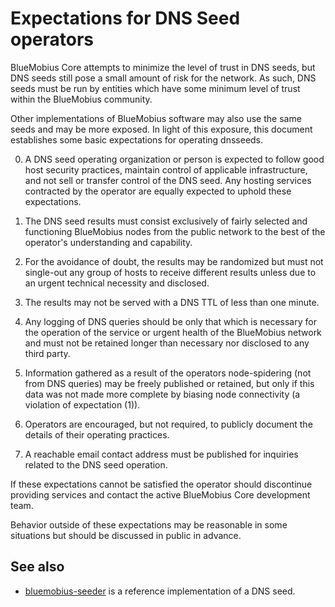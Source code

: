 Expectations for DNS Seed operators
====================================

BlueMobius Core attempts to minimize the level of trust in DNS seeds,
but DNS seeds still pose a small amount of risk for the network.
As such, DNS seeds must be run by entities which have some minimum
level of trust within the BlueMobius community.

Other implementations of BlueMobius software may also use the same
seeds and may be more exposed. In light of this exposure, this
document establishes some basic expectations for operating dnsseeds.

0. A DNS seed operating organization or person is expected to follow good
host security practices, maintain control of applicable infrastructure,
and not sell or transfer control of the DNS seed. Any hosting services
contracted by the operator are equally expected to uphold these expectations.

1. The DNS seed results must consist exclusively of fairly selected and
functioning BlueMobius nodes from the public network to the best of the
operator's understanding and capability.

2. For the avoidance of doubt, the results may be randomized but must not
single-out any group of hosts to receive different results unless due to an
urgent technical necessity and disclosed.

3. The results may not be served with a DNS TTL of less than one minute.

4. Any logging of DNS queries should be only that which is necessary
for the operation of the service or urgent health of the BlueMobius
network and must not be retained longer than necessary nor disclosed
to any third party.

5. Information gathered as a result of the operators node-spidering
(not from DNS queries) may be freely published or retained, but only
if this data was not made more complete by biasing node connectivity
(a violation of expectation (1)).

6. Operators are encouraged, but not required, to publicly document the
details of their operating practices.

7. A reachable email contact address must be published for inquiries
related to the DNS seed operation.

If these expectations cannot be satisfied the operator should
discontinue providing services and contact the active BlueMobius
Core development team.

Behavior outside of these expectations may be reasonable in some
situations but should be discussed in public in advance.

See also
----------
- [bluemobius-seeder](https://github.com/nightlybluemobius/bluemobius-seeder) is a reference implementation of a DNS seed.
